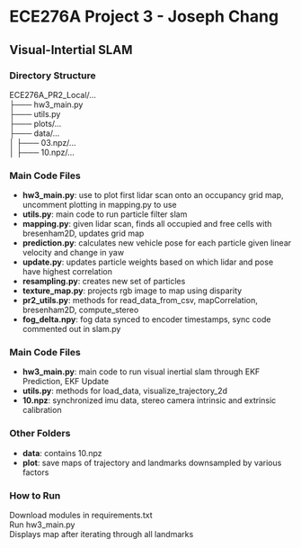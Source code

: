 # ECE276A Project 3 - Joseph Chang

## Visual-Intertial SLAM

### Directory Structure

ECE276A_PR2_Local/...<br />
├─── hw3_main.py<br />
├─── utils.py<br />
├─── plots/...<br />
├─── data/...<br />
│ ├─── 03.npz/...<br />
│ ├─── 10.npz/...<br />


### Main Code Files
* **hw3_main.py**: use to plot first lidar scan onto an occupancy grid map, uncomment plotting in mapping.py to use
* **utils.py**: main code to run particle filter slam
* **mapping.py**: given lidar scan, finds all occupied and free cells with bresenham2D, updates grid map
* **prediction.py**: calculates new vehicle pose for each particle given linear velocity and change in yaw
* **update.py**: updates particle weights based on which lidar and pose have highest correlation
* **resampling.py**: creates new set of particles
* **texture_map.py**: projects rgb image to map using disparity
* **pr2_utils.py**: methods for read_data_from_csv, mapCorrelation, bresenham2D, compute_stereo
* **fog_delta.npy**: fog data synced to encoder timestamps, sync code commented out in slam.py

### Main Code Files
* **hw3_main.py**: main code to run visual inertial slam through EKF Prediction, EKF Update
* **utils.py**: methods for load_data, visualize_trajectory_2d
* **10.npz**: synchronized imu data, stereo camera intrinsic and extrinsic calibration

### Other Folders
* **data**: contains 10.npz
* **plot**: save maps of trajectory and landmarks downsampled by various factors

### How to Run

Download modules in requirements.txt <br />
Run hw3_main.py <br />
Displays map after iterating through all landmarks

